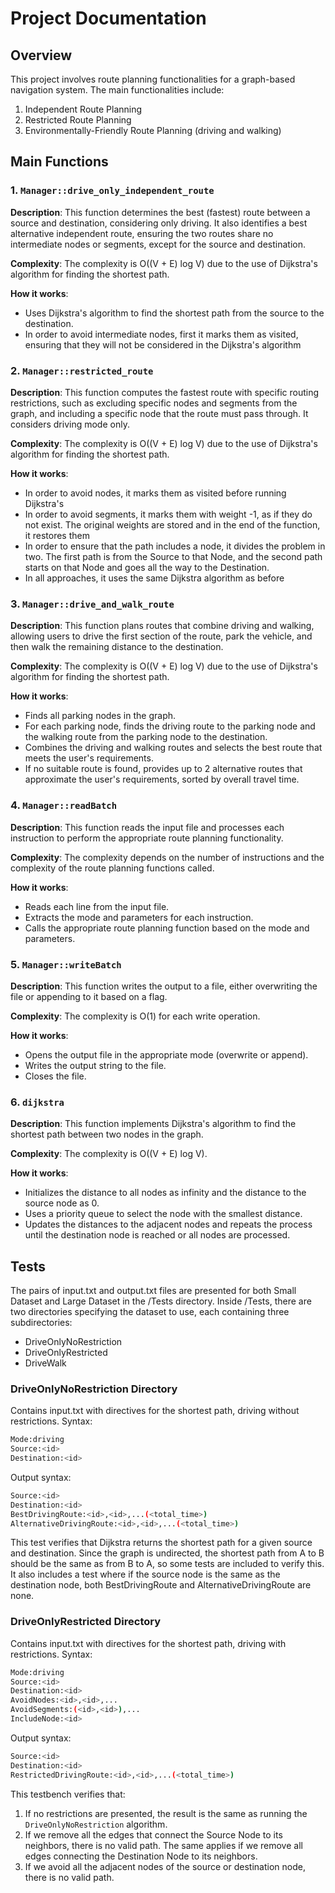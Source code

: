 # Project Documentation

## Overview

This project involves route planning functionalities for a graph-based navigation system. The main functionalities include:
1. Independent Route Planning
2. Restricted Route Planning
3. Environmentally-Friendly Route Planning (driving and walking)

## Main Functions

### 1. `Manager::drive_only_independent_route`

**Description**: This function determines the best (fastest) route between a source and destination, considering only driving. It also identifies a best alternative independent route, ensuring the two routes share no intermediate nodes or segments, except for the source and destination.

**Complexity**: The complexity is O((V + E) log V) due to the use of Dijkstra's algorithm for finding the shortest path.

**How it works**:
- Uses Dijkstra's algorithm to find the shortest path from the source to the destination.
- In order to avoid intermediate nodes, first it marks them as visited, ensuring that they will not be considered in the Dijkstra's algorithm

### 2. `Manager::restricted_route`

**Description**: This function computes the fastest route with specific routing restrictions, such as excluding specific nodes and segments from the graph, and including a specific node that the route must pass through. It considers driving mode only.

**Complexity**: The complexity is O((V + E) log V) due to the use of Dijkstra's algorithm for finding the shortest path.

**How it works**:
- In order to avoid nodes, it marks them as visited before running Dijkstra's
- In order to avoid segments, it marks them with weight -1, as if they do not exist. The original weights are stored and in the end of the function, it restores them
- In order to ensure that the path includes a node, it divides the problem in two. The first path is from the Source to that Node, and the second path starts on that Node and goes all the way to the Destination.
- In all approaches, it uses the same Dijkstra algorithm as before

### 3. `Manager::drive_and_walk_route`

**Description**: This function plans routes that combine driving and walking, allowing users to drive the first section of the route, park the vehicle, and then walk the remaining distance to the destination.

**Complexity**: The complexity is O((V + E) log V) due to the use of Dijkstra's algorithm for finding the shortest path.

**How it works**:
- Finds all parking nodes in the graph.
- For each parking node, finds the driving route to the parking node and the walking route from the parking node to the destination.
- Combines the driving and walking routes and selects the best route that meets the user's requirements.
- If no suitable route is found, provides up to 2 alternative routes that approximate the user's requirements, sorted by overall travel time.

### 4. `Manager::readBatch`

**Description**: This function reads the input file and processes each instruction to perform the appropriate route planning functionality.

**Complexity**: The complexity depends on the number of instructions and the complexity of the route planning functions called.

**How it works**:
- Reads each line from the input file.
- Extracts the mode and parameters for each instruction.
- Calls the appropriate route planning function based on the mode and parameters.

### 5. `Manager::writeBatch`

**Description**: This function writes the output to a file, either overwriting the file or appending to it based on a flag.

**Complexity**: The complexity is O(1) for each write operation.

**How it works**:
- Opens the output file in the appropriate mode (overwrite or append).
- Writes the output string to the file.
- Closes the file.

### 6. `dijkstra`

**Description**: This function implements Dijkstra's algorithm to find the shortest path between two nodes in the graph.

**Complexity**: The complexity is O((V + E) log V).

**How it works**:
- Initializes the distance to all nodes as infinity and the distance to the source node as 0.
- Uses a priority queue to select the node with the smallest distance.
- Updates the distances to the adjacent nodes and repeats the process until the destination node is reached or all nodes are processed.

## Tests

The pairs of input.txt and output.txt files are presented for both Small Dataset and Large Dataset in the /Tests directory. Inside /Tests, there are two directories specifying the dataset to use, each containing three subdirectories:
- DriveOnlyNoRestriction
- DriveOnlyRestricted
- DriveWalk

### DriveOnlyNoRestriction Directory
Contains input.txt with directives for the shortest path, driving without restrictions. Syntax:

```sh
Mode:driving
Source:<id>
Destination:<id>
```

Output syntax:

```sh
Source:<id>
Destination:<id>
BestDrivingRoute:<id>,<id>,...(<total_time>)
AlternativeDrivingRoute:<id>,<id>,...(<total_time>)
```

This test verifies that Dijkstra returns the shortest path for a given source and destination. Since the graph is undirected, the shortest path from A to B should be the same as from B to A, so some tests are included to verify this. It also includes a test where if the source node is the same as the destination node, both BestDrivingRoute and AlternativeDrivingRoute are none.

### DriveOnlyRestricted Directory
Contains input.txt with directives for the shortest path, driving with restrictions. Syntax:

```sh
Mode:driving
Source:<id>
Destination:<id>
AvoidNodes:<id>,<id>,...
AvoidSegments:(<id>,<id>),...
IncludeNode:<id>
```

Output syntax:

```sh
Source:<id>
Destination:<id>
RestrictedDrivingRoute:<id>,<id>,...(<total_time>)
```

This testbench verifies that:
1. If no restrictions are presented, the result is the same as running the `DriveOnlyNoRestriction` algorithm.
2. If we remove all the edges that connect the Source Node to its neighbors, there is no valid path. The same applies if we remove all edges connecting the Destination Node to its neighbors.
3. If we avoid all the adjacent nodes of the source or destination node, there is no valid path.